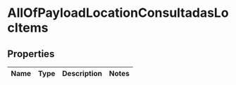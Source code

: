 # AllOfPayloadLocationConsultadasLocItems

## Properties
Name | Type | Description | Notes
------------ | ------------- | ------------- | -------------
